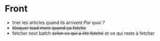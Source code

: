 Front
=====
* trier les articles quand ils arrivent _Par quoi ?_
* ~~bloquer load more quand ça fetche~~
* fetcher next batch ~~selon ce qui a été fetché~~ et ce qui reste à fetcher
